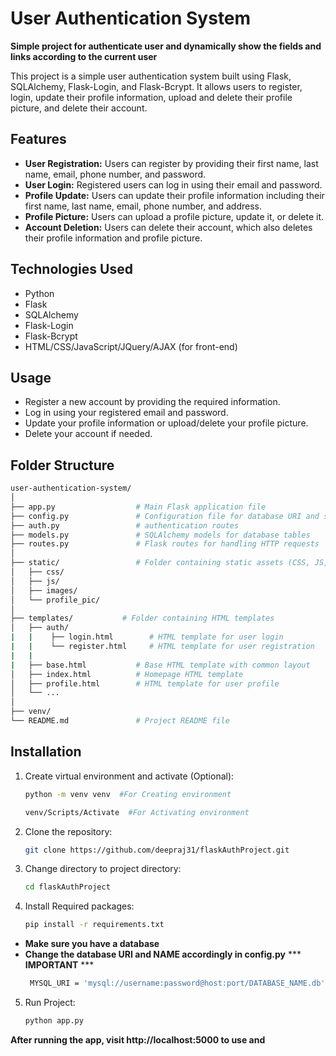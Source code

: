 # User Authentication System 
**Simple project for authenticate user and dynamically show the fields and links according to the current user**

This project is a simple user authentication system built using Flask, SQLAlchemy, Flask-Login, and Flask-Bcrypt. It allows users to register, login, update their profile information, upload and delete their profile picture, and delete their account.

## Features

- **User Registration:** Users can register by providing their first name, last name, email, phone number, and password.
- **User Login:** Registered users can log in using their email and password.
- **Profile Update:** Users can update their profile information including their first name, last name, email, phone number, and address.
- **Profile Picture:** Users can upload a profile picture, update it, or delete it.
- **Account Deletion:** Users can delete their account, which also deletes their profile information and profile picture.

## Technologies Used

- Python
- Flask
- SQLAlchemy
- Flask-Login
- Flask-Bcrypt
- HTML/CSS/JavaScript/JQuery/AJAX (for front-end)

## Usage

- Register a new account by providing the required information.
- Log in using your registered email and password.
- Update your profile information or upload/delete your profile picture.
- Delete your account if needed.



## Folder Structure

```bash
user-authentication-system/
│
├── app.py                  # Main Flask application file
├── config.py               # Configuration file for database URI and secret key
├── auth.py                 # authentication routes
├── models.py               # SQLAlchemy models for database tables
├── routes.py               # Flask routes for handling HTTP requests
│
├── static/                 # Folder containing static assets (CSS, JS, images)
│   ├── css/
│   ├── js/
│   ├── images/
│   └── profile_pic/
│
├── templates/           # Folder containing HTML templates
│   ├── auth/
|   |    ├── login.html        # HTML template for user login
|   |    └── register.html     # HTML template for user registration
|   |
|   ├── base.html           # Base HTML template with common layout
│   ├── index.html          # Homepage HTML template
│   ├── profile.html        # HTML template for user profile
│   └── ...
│
├── venv/
└── README.md               # Project README file
```

## Installation

  
1. Create virtual environment and activate (Optional):
   ```bash
   python -m venv venv  #For Creating environment
   ```
   ```bash
   venv/Scripts/Activate  #For Activating environment
   ```


2. Clone the repository:
   ```bash
   git clone https://github.com/deepraj31/flaskAuthProject.git
   ```


3. Change directory to project directory:
   ```bash
   cd flaskAuthProject
   ```

    
4. Install Required packages:
   ```bash
   pip install -r requirements.txt
   ```


- **Make sure you have a database**
- **Change the database URI and NAME accordingly in config.py**  *** **IMPORTANT** ***
  ```bash
   MYSQL_URI = 'mysql://username:password@host:port/DATABASE_NAME.db'
   ```

   
5. Run Project:
   ```bash
   python app.py
   ```
   
**After running the app, visit http://localhost:5000 to use and**
